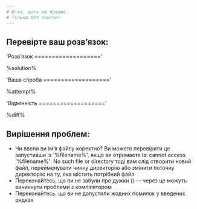 ```yaml
---
# О-ох, щось не працює.
# Тільки без паніки!
---
```


## Перевірте ваш розв’язок:

'Розв’язок
==================='

%solution%

'Ваша спроба
==================='

%attempt%

'Відмінність
==================='

%diff%

## Вирішення проблем:

- Чи ввели ви ім’я файлу коректно? Ви можете перевірити це запустивши ls '%filename%', якщо ви отримаєте ls: cannot access '%filename%': No such file or directory тоді вам слід створити новий файл, перейменувати чинну директорію або змінити поточну директорію на ту, яка містить потрібний файл
- Переконайтесь, що ви не забули про дужки () — через це можуть виникнути проблеми з компілятором
- Переконайтесь, що ви не допустили жодних помилок у введених рядках
